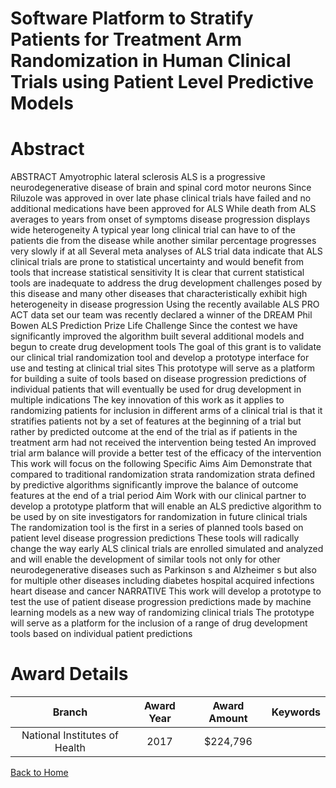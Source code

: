 
Software Platform to Stratify Patients for Treatment Arm Randomization in Human Clinical Trials using Patient Level Predictive Models
=====================================================================================================================================

# Abstract


ABSTRACT
Amyotrophic lateral sclerosis  ALS  is a progressive neurodegenerative disease of brain and spinal cord motor
neurons  Since Riluzole was approved in       over    late phase clinical trials have failed and no additional
medications have been approved for ALS  While death from ALS averages   to   years from onset of
symptoms  disease progression displays wide heterogeneity  A typical year long clinical trial can have    to
    of the patients die from the disease while another similar percentage progresses very slowly if at all 
Several meta analyses of ALS trial data indicate that ALS clinical trials are prone to statistical uncertainty and
would benefit from tools that increase statistical sensitivity  It is clear that current statistical tools are
inadequate to address the drug development challenges posed by this disease and many other diseases that
characteristically exhibit high heterogeneity in disease progression 
Using the recently available ALS PRO ACT data set  our team was recently declared a winner of the DREAM
Phil Bowen ALS Prediction Prize Life Challenge  Since the contest  we have significantly improved the
algorithm  built several additional models and begun to create drug development tools  The goal of this grant is
to validate our clinical trial randomization tool and develop a prototype interface for use and testing at clinical
trial sites  This prototype will serve as a platform for building a suite of tools based on disease progression
predictions of individual patients that will eventually be used for drug development in multiple indications 
The key innovation of this work  as it applies to randomizing patients for inclusion in different arms of a clinical
trial is that it stratifies patients not by a set of features at the beginning of a trial  but rather by predicted
outcome at the end of the trial as if patients in the treatment arm had not received the intervention being
tested  An improved trial arm balance will provide a better test of the efficacy of the intervention 
This work will focus on the following Specific Aims 
Aim    Demonstrate that  compared to traditional randomization strata  randomization strata defined by
predictive algorithms significantly improve the balance of outcome features at the end of a trial period 
Aim    Work with our clinical partner to develop a prototype platform that will enable an ALS predictive
algorithm to be used by on site investigators for randomization in future clinical trials 
The randomization tool is the first in a series of planned tools based on patient level disease progression
predictions  These tools will radically change the way early ALS clinical trials are enrolled  simulated and
analyzed and will enable the development of similar tools  not only for other neurodegenerative diseases such
as Parkinson s and Alzheimer s  but also for multiple other diseases including diabetes  hospital acquired
infections  heart disease and cancer NARRATIVE
This work will develop a prototype to test the use of patient disease progression predictions made by machine
learning models as a new way of randomizing clinical trials  The prototype will serve as a platform for the
inclusion of a range of drug development tools based on individual patient predictions  

# Award Details

|Branch|Award Year|Award Amount|Keywords|
| :---: | :---: | :---: | :---: |
|National Institutes of Health|2017|$224,796||
  
  


[Back to Home](https://github.com/chrischow/dod_sbir_awards/Reports/JH/#2483)